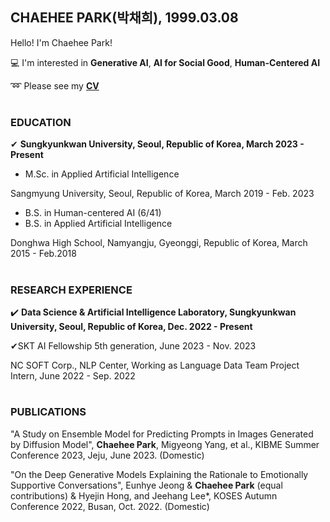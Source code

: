 ## CHAEHEE PARK(박채희), 1999.03.08

Hello! I'm Chaehee Park! 


💻 I'm interested in **Generative AI**, **AI for Social Good**, **Human-Centered AI**

➿ Please see my **[CV](https://github.com/ChaeheePark/ChaeheePark/blob/main/CV-231106.pdf)**  
#

### EDUCATION
✔ **Sungkyunkwan University, Seoul, Republic of Korea,  March 2023 - Present**
- M.Sc. in Applied Artificial Intelligence  

Sangmyung University, Seoul, Republic of Korea, March 2019 - Feb. 2023
- B.S. in Human-centered AI (6/41)
- B.S. in Applied Artificial Intelligence

Donghwa High School, Namyangju, Gyeonggi, Republic of Korea, March 2015 - Feb.2018
#



### RESEARCH EXPERIENCE
✔️ **Data Science & Artificial Intelligence Laboratory, Sungkyunkwan University, Seoul, Republic of Korea,  Dec. 2022 - Present** 

✔SKT AI Fellowship 5th generation,  June 2023 - Nov. 2023

NC SOFT Corp., NLP Center,
Working as Language Data Team Project Intern,     June 2022 - Sep. 2022 
#

### PUBLICATIONS
"A Study on Ensemble Model for Predicting Prompts in Images Generated by Diffusion Model", **Chaehee Park**, Migyeong Yang, et al., KIBME Summer Conference 2023, Jeju, June 2023. (Domestic)

"On the Deep Generative Models Explaining the Rationale to Emotionally Supportive Conversations", Eunhye Jeong & **Chaehee Park** (equal contributions) & Hyejin Hong, and Jeehang Lee*, KOSES Autumn Conference 2022, Busan, Oct. 2022. (Domestic)

